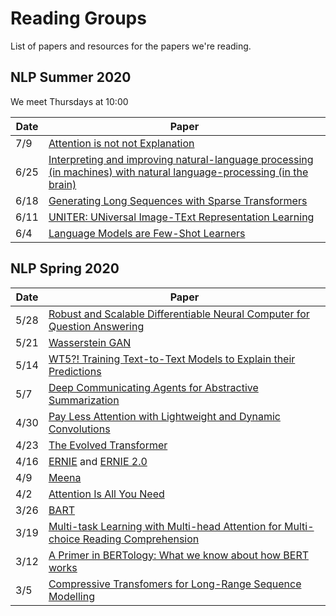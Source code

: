 # Reading Groups

List of papers and resources for the papers we're reading.

## NLP Summer 2020

We meet Thursdays at 10:00

| Date | Paper | 
| ---- | ----- | 
| 7/9  | [Attention is not not Explanation](https://arxiv.org/pdf/1908.04626.pdf)
| 6/25 | [Interpreting and improving natural-language processing (in machines) with natural language-processing (in the brain)](https://arxiv.org/pdf/1905.11833.pdf)
| 6/18 | [Generating Long Sequences with Sparse Transformers](https://arxiv.org/pdf/1904.10509.pdf)
| 6/11 | [UNITER: UNiversal Image-TExt Representation Learning](https://arxiv.org/pdf/1909.11740.pdf)
| 6/4  | [Language Models are Few-Shot Learners](https://arxiv.org/pdf/2005.14165.pdf)

## NLP Spring 2020

| Date | Paper | 
| ---- | ----- |
| 5/28 | [Robust and Scalable Differentiable Neural Computer for Question Answering](https://www.aclweb.org/anthology/W18-2606.pdf)
| 5/21 | [Wasserstein GAN](https://arxiv.org/pdf/1701.07875.pdf)
| 5/14 | [WT5?! Training Text-to-Text Models to Explain their Predictions](https://arxiv.org/pdf/2004.14546.pdf)
| 5/7  | [Deep Communicating Agents for Abstractive Summarization](https://www.aclweb.org/anthology/N18-1150.pdf)
| 4/30 | [Pay Less Attention with Lightweight and Dynamic Convolutions](https://openreview.net/pdf?id=SkVhlh09tX)
| 4/23 | [The Evolved Transformer](https://arxiv.org/pdf/1901.11117.pdf)
| 4/16 | [ERNIE](https://arxiv.org/pdf/1905.07129.pdf) and [ERNIE 2.0](https://arxiv.org/pdf/1907.12412.pdf)
| 4/9  | [Meena](https://arxiv.org/abs/2001.09977)
| 4/2  | [Attention Is All You Need](https://papers.nips.cc/paper/7181-attention-is-all-you-need.pdf)
| 3/26 | [BART](https://arxiv.org/pdf/1910.13461.pdf)
| 3/19 | [Multi-task Learning with Multi-head Attention for Multi-choice Reading Comprehension](https://arxiv.org/pdf/2003.04992.pdf)
| 3/12 | [A Primer in BERTology: What we know about how BERT works](https://arxiv.org/pdf/2002.12327.pdf)
| 3/5  | [Compressive Transfomers for Long-Range Sequence Modelling](https://arxiv.org/abs/1911.05507) 
